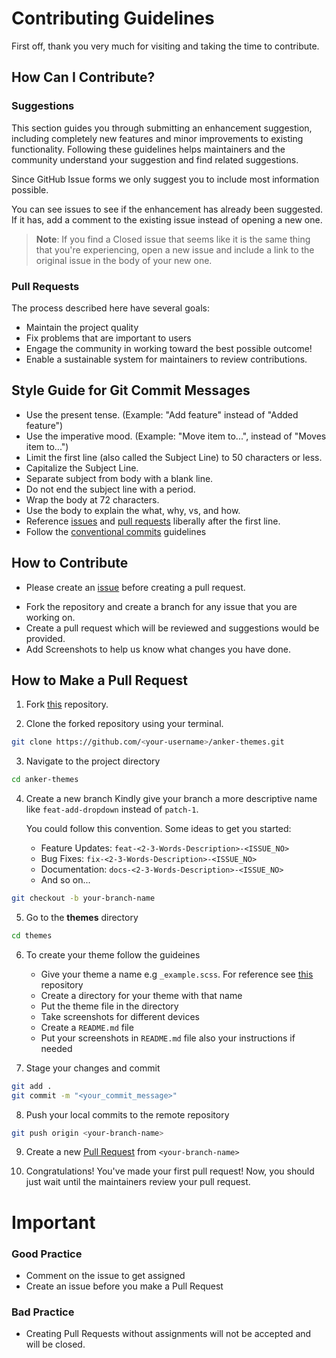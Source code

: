 # Contributing Guidelines
First off, thank you very much for visiting and taking the time to contribute.

## How Can I Contribute?

### Suggestions
This section guides you through submitting an enhancement suggestion, including completely new features and minor improvements to existing functionality. Following these guidelines helps maintainers and the community understand your suggestion and find related suggestions.

Since GitHub Issue forms we only suggest you to include most information possible.

You can see issues to see if the enhancement has already been suggested. If it has, add a comment to the existing issue instead of opening a new one.

> **Note**: If you find a Closed issue that seems like it is the same thing that you're experiencing, open a new issue and include a link to the original issue in the body of your new one.

### Pull Requests
The process described here have several goals:

* Maintain the project quality
* Fix problems that are important to users
* Engage the community in working toward the best possible outcome!
* Enable a sustainable system for maintainers to review contributions.

## Style Guide for Git Commit Messages

* Use the present tense. (Example: "Add feature" instead of "Added feature")
* Use the imperative mood. (Example: "Move item to...", instead of "Moves item to...")
* Limit the first line (also called the Subject Line) to 50 characters or less.
* Capitalize the Subject Line.
* Separate subject from body with a blank line.
* Do not end the subject line with a period.
* Wrap the body at 72 characters.
* Use the body to explain the what, why, vs, and how.
* Reference [issues](https://github.com/ankerapp/anker-app/issues) and [pull requests](https://github.com/ankerapp/anker-app/pulls) liberally after the first line.
* Follow the [conventional commits](https://www.conventionalcommits.org/en/v1.0.0/) guidelines

## How to Contribute
* Please create an [issue](https://github.com/ankerapp/anker-themes/issues) before creating a pull request.
<!-- * Please create an [issue](https://github.com/ankerapp/anker-app/issues) . -->
* Fork the repository and create a branch for any issue that you are working on.
* Create a pull request which will be reviewed and suggestions would be provided.
* Add Screenshots to help us know what changes you have done.

## How to Make a Pull Request
1. Fork [this](https://github.com/ankerapp/anker-themes) repository. 

2. Clone the forked repository using your terminal.
```bash
git clone https://github.com/<your-username>/anker-themes.git
```

3. Navigate to the project directory
```bash
cd anker-themes
```

4. Create a new branch
Kindly give your branch a more descriptive name like `feat-add-dropdown` instead of `patch-1`.

   You could follow this convention. Some ideas to get you started:
   * Feature Updates: `feat-<2-3-Words-Description>-<ISSUE_NO>`
   * Bug Fixes: `fix-<2-3-Words-Description>-<ISSUE_NO>`
   * Documentation: `docs-<2-3-Words-Description>-<ISSUE_NO>`
   * And so on...
```bash
git checkout -b your-branch-name
```

5. Go to the **themes** directory
```bash
cd themes
```

6. To create your theme follow the guideines
     * Give your theme a name e.g `_example.scss`. For reference see [this](https://github.com/ankerapp/anker-themes/tree/master/hacktoberfest-2022) repository
     * Create a directory for your theme with that name
     * Put the theme file in the directory
     * Take screenshots for different devices
     * Create a `README.md` file
     * Put your screenshots in `README.md` file also your instructions if needed

7. Stage your changes and commit
```bash
git add .
git commit -m "<your_commit_message>"
```

8. Push your local commits to the remote repository
```bash
git push origin <your-branch-name>
```

9. Create a new [Pull Request](https://help.github.com/en/github/collaborating-with-issues-and-pull-requests/creating-a-pull-request) from `<your-branch-name>`

10. Congratulations! You've made your first pull request! Now, you should just wait until the maintainers review your pull request.

# Important

### Good Practice
* Comment on the issue to get assigned
* Create an issue before you make a Pull Request

### Bad Practice
* Creating Pull Requests without assignments will not be accepted and will be
    closed.
